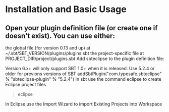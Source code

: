 # Installation and Basic Usage
## Open your plugin definition file (or create one if doesn't exist). You can use either:

the global file (for version 0.13 and up) at ~/.sbt/SBT_VERSION/plugins/plugins.sbt
the project-specific file at PROJECT_DIR/project/plugins.sbt
Add sbteclipse to the plugin definition file:

Version 6.x+ will only support SBT 1.0+ when it is released. Use 5.2.4 or older for previons versions of SBT
addSbtPlugin("com.typesafe.sbteclipse" % "sbteclipse-plugin" % "5.2.4")
In sbt use the command eclipse to create Eclipse project files

> eclipse

In Eclipse use the Import Wizard to import Existing Projects into Workspace
